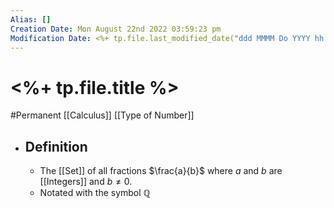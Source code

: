 ```yaml
---
Alias: []
Creation Date: Mon August 22nd 2022 03:59:23 pm 
Modification Date: <%+ tp.file.last_modified_date("ddd MMMM Do YYYY hh:mm:ss a") %>
---
```

# <%+ tp.file.title %>
#Permanent [[Calculus]] [[Type of Number]]

- ## Definition
	- The [[Set]] of all fractions $\frac{a}{b}$ where $a$ and $b$ are [[Integers]] and $b≠0$.
	- Notated with the symbol ℚ